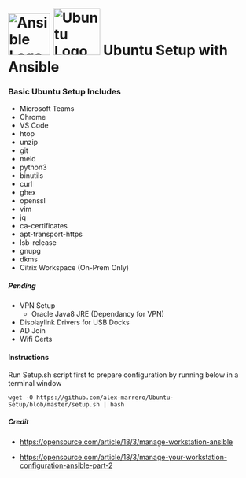 # <img src='https://th.bing.com/th/id/OIP.i4b_W01Cax82RSoTSZAQWwAAAA?w=142&h=150&c=7&o=5&pid=1.7' height='85' alt='Ansible Logo'> <img src='https://th.bing.com/th/id/OIP.rYnCrjCMQNbTfr27NFVJgQHaHa?w=205&h=205&c=7&o=5&pid=1.7' height='95' alt='Ubuntu Logo'> <a/> Ubuntu Setup with Ansible

### Basic Ubuntu Setup Includes
- Microsoft Teams
- Chrome
- VS Code
- htop
- unzip
- git
- meld
- python3
- binutils
- curl
- ghex
- openssl
- vim
- jq
- ca-certificates
- apt-transport-https 
- lsb-release 
- gnupg
- dkms
- Citrix Workspace (On-Prem Only)

##### Pending
- VPN Setup
  - Oracle Java8 JRE (Dependancy for VPN)
- Displaylink Drivers for USB Docks
- AD Join
- Wifi Certs

#### Instructions

Run Setup.sh script first to prepare configuration by running below in a terminal window
    
    wget -O https://github.com/alex-marrero/Ubuntu-Setup/blob/master/setup.sh | bash




##### Credit
- https://opensource.com/article/18/3/manage-workstation-ansible
    
- https://opensource.com/article/18/3/manage-your-workstation-configuration-ansible-part-2
